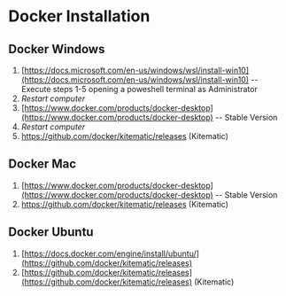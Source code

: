 # Docker Installation

## Docker Windows
1. [https://docs.microsoft.com/en-us/windows/wsl/install-win10](https://docs.microsoft.com/en-us/windows/wsl/install-win10) -- Execute steps 1-5 opening a poweshell terminal as Administrator
2. *Restart computer*
3. [https://www.docker.com/products/docker-desktop](https://www.docker.com/products/docker-desktop) -- Stable Version
4. *Restart computer*
5. [https](https://github.com/docker/kitematic/releases)[://github.com/docker/kitematic/releases](https://github.com/docker/kitematic/releases) (Kitematic)

## Docker Mac
1. [https://www.docker.com/products/docker-desktop](https://www.docker.com/products/docker-desktop) -- Stable Version
2. [https](https://github.com/docker/kitematic/releases)[://github.com/docker/kitematic/releases](https://github.com/docker/kitematic/releases) (Kitematic)

## Docker Ubuntu
1. [https://docs.docker.com/engine/install/ubuntu/](https://github.com/docker/kitematic/releases)
2. [https://github.com/docker/kitematic/releases](https://github.com/docker/kitematic/releases) (Kitematic)
